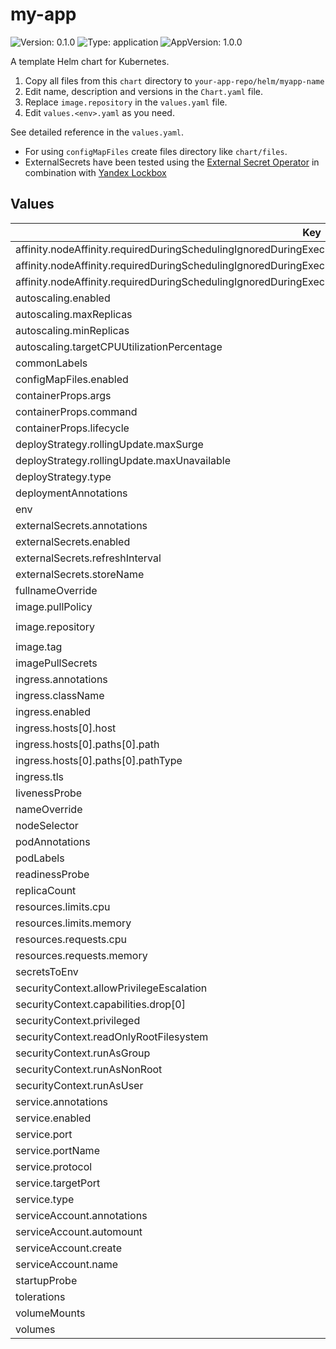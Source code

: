 # my-app

![Version: 0.1.0](https://img.shields.io/badge/Version-0.1.0-informational?style=flat-square) ![Type: application](https://img.shields.io/badge/Type-application-informational?style=flat-square) ![AppVersion: 1.0.0](https://img.shields.io/badge/AppVersion-1.0.0-informational?style=flat-square)

A template Helm chart for Kubernetes.

1. Copy all files from this `chart` directory to `your-app-repo/helm/myapp-name`
1. Edit name, description and versions in the `Chart.yaml` file.
2. Replace `image.repository` in the `values.yaml` file.
3. Edit `values.<env>.yaml` as you need.

See detailed reference in the `values.yaml`.

* For using `configMapFiles` create files directory like `chart/files`.
* ExternalSecrets have been tested using the [External Secret Operator](https://external-secrets.io/latest/) in combination with [Yandex Lockbox](https://yandex.cloud/com/docs/managed-kubernetes/tutorials/kubernetes-lockbox-secrets#create-es)

## Values

| Key | Type | Default | Description |
|-----|------|---------|-------------|
| affinity.nodeAffinity.requiredDuringSchedulingIgnoredDuringExecution.nodeSelectorTerms[0].matchExpressions[0].key | string | `"nodeType"` |  |
| affinity.nodeAffinity.requiredDuringSchedulingIgnoredDuringExecution.nodeSelectorTerms[0].matchExpressions[0].operator | string | `"In"` |  |
| affinity.nodeAffinity.requiredDuringSchedulingIgnoredDuringExecution.nodeSelectorTerms[0].matchExpressions[0].values[0] | string | `"worker"` |  |
| autoscaling.enabled | bool | `false` |  |
| autoscaling.maxReplicas | int | `2` |  |
| autoscaling.minReplicas | int | `1` |  |
| autoscaling.targetCPUUtilizationPercentage | int | `80` |  |
| commonLabels | object | `{}` |  |
| configMapFiles.enabled | bool | `false` |  |
| containerProps.args | list | `[]` |  |
| containerProps.command | list | `[]` |  |
| containerProps.lifecycle | object | `{}` |  |
| deployStrategy.rollingUpdate.maxSurge | int | `1` |  |
| deployStrategy.rollingUpdate.maxUnavailable | int | `0` |  |
| deployStrategy.type | string | `"RollingUpdate"` |  |
| deploymentAnnotations | object | `{}` |  |
| env | object | `{}` |  |
| externalSecrets.annotations | object | `{}` |  |
| externalSecrets.enabled | bool | `false` |  |
| externalSecrets.refreshInterval | string | `"1h"` |  |
| externalSecrets.storeName | string | `"yc-lockbox-secret-store"` |  |
| fullnameOverride | string | `""` |  |
| image.pullPolicy | string | `"Always"` |  |
| image.repository | string | `"<cr.yandex/images/REPLACE_ME>"` |  |
| image.tag | string | `""` |  |
| imagePullSecrets | list | `[]` |  |
| ingress.annotations | object | `{}` |  |
| ingress.className | string | `"nginx"` |  |
| ingress.enabled | bool | `false` |  |
| ingress.hosts[0].host | string | `"chart-example.local"` |  |
| ingress.hosts[0].paths[0].path | string | `"/"` |  |
| ingress.hosts[0].paths[0].pathType | string | `"Prefix"` |  |
| ingress.tls | list | `[]` |  |
| livenessProbe | object | `{}` |  |
| nameOverride | string | `""` |  |
| nodeSelector | object | `{}` |  |
| podAnnotations | object | `{}` |  |
| podLabels | object | `{}` |  |
| readinessProbe | object | `{}` |  |
| replicaCount | int | `1` |  |
| resources.limits.cpu | string | `"500m"` |  |
| resources.limits.memory | string | `"256Mi"` |  |
| resources.requests.cpu | string | `"100m"` |  |
| resources.requests.memory | string | `"256Mi"` |  |
| secretsToEnv | object | `{}` |  |
| securityContext.allowPrivilegeEscalation | bool | `false` |  |
| securityContext.capabilities.drop[0] | string | `"ALL"` |  |
| securityContext.privileged | bool | `false` |  |
| securityContext.readOnlyRootFilesystem | bool | `true` |  |
| securityContext.runAsGroup | string | `"65532"` |  |
| securityContext.runAsNonRoot | bool | `true` |  |
| securityContext.runAsUser | string | `"65532"` |  |
| service.annotations | object | `{}` |  |
| service.enabled | bool | `false` |  |
| service.port | int | `80` |  |
| service.portName | string | `"http"` |  |
| service.protocol | string | `"TCP"` |  |
| service.targetPort | int | `8080` |  |
| service.type | string | `"ClusterIP"` |  |
| serviceAccount.annotations | object | `{}` |  |
| serviceAccount.automount | bool | `true` |  |
| serviceAccount.create | bool | `false` |  |
| serviceAccount.name | string | `""` |  |
| startupProbe | object | `{}` |  |
| tolerations | list | `[]` |  |
| volumeMounts | list | `[]` |  |
| volumes | list | `[]` |  |

